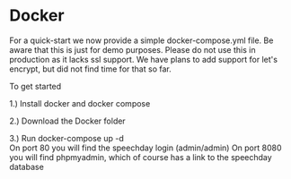 # Docker

For a quick-start we now provide a simple docker-compose.yml file. Be aware that this is just for demo purposes. Please do not use this in production as it lacks ssl support. We have plans to add support for let's encrypt, but did not find time for that so far.

To get started

1.) Install docker and docker compose

2.) Download the Docker folder

3.) Run docker-compose up -d  
    On port 80 you will find the speechday login (admin/admin)
    On port 8080 you will find phpmyadmin, which of course has a link to the speechday database

